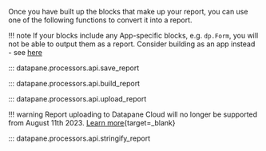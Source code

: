 Once you have built up the blocks that make up your report, you can use one of the following functions to convert it into a report.

!!! note
    If your blocks include any App-specific blocks, e.g. `dp.Form`, you will not be able to output them as a report. Consider building as an app instead - see [here](../apps/overview.md)


::: datapane.processors.api.save_report

::: datapane.processors.api.build_report

::: datapane.processors.api.upload_report

!!! warning
    Report uploading to Datapane Cloud will no longer be supported from August 11th 2023. [Learn more](https://datapane.com/blog/post/datapane-enterprise-reports-plus){target=_blank}

::: datapane.processors.api.stringify_report
